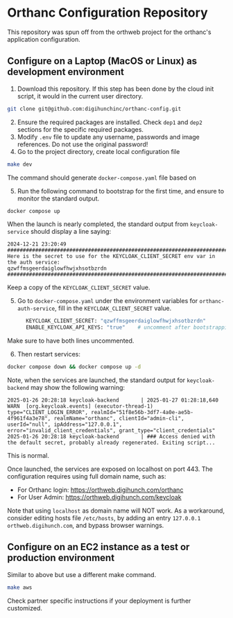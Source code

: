 # Orthanc Configuration Repository
This repository was spun off from the orthweb project for the orthanc's application configuration.

## Configure on a Laptop (MacOS or Linux) as development environment

1. Download this repository. If this step has been done by the cloud init script, it would in the current user directory. 
```sh
git clone git@github.com:digihunchinc/orthanc-config.git
```

2. Ensure the required packages are installed. Check `dep1` and `dep2` sections for the specific required packages. 
3. Modify `.env` file to update any username, passwords and image references. Do not use the original password!
4. Go to the project directory, create local configuration file 

```sh
make dev
```
The command should generate `docker-compose.yaml` file based on 

5. Run the following command to bootstrap for the first time, and ensure to monitor the standard output.

```sh
docker compose up
```

When the launch is nearly completed, the standard output from `keycloak-service` should display a line saying:

```
2024-12-21 23:20:49 ########################################################################################
Here is the secret to use for the KEYCLOAK_CLIENT_SECRET env var in the auth service:
qzwffmsgeerdaiglowfhwjxhsotbzrdn
########################################################################################
```
Keep a copy of the `KEYCLOAK_CLIENT_SECRET` value.

5. Go to `docker-compose.yaml` under the environment variables for `orthanc-auth-service`, fill in the `KEYCLOAK_CLIENT_SECRET` value.
```sh
      KEYCLOAK_CLIENT_SECRET: "qzwffmsgeerdaiglowfhwjxhsotbzrdn"
      ENABLE_KEYCLOAK_API_KEYS: "true"    # uncomment after bootstrapping
```
Make sure to have both lines uncommented.

6. Then restart services:

```sh
docker compose down && docker compose up -d
```
Note, when the services are launched, the standard output for `keycloak-backend` may show the following warning:
```
2025-01-26 20:28:18 keycloak-backend       | 2025-01-27 01:28:18,640 WARN  [org.keycloak.events] (executor-thread-1) type="CLIENT_LOGIN_ERROR", realmId="51f8e56b-3df7-4a0e-ae5b-4f961f4a3e78", realmName="orthanc", clientId="admin-cli", userId="null", ipAddress="127.0.0.1", error="invalid_client_credentials", grant_type="client_credentials"
2025-01-26 20:28:18 keycloak-backend       | ### Access denied with the default secret, probably already regenerated. Exiting script...
```
This is normal.

Once launched, the services are exposed on localhost on port 443. The configuration requires using full domain name, such as:
- For Orthanc login: https://orthweb.digihunch.com/orthanc 
- For User Admin: https://orthweb.digihunch.com/keycloak 

Note that using `localhost` as domain name will NOT work. As a workaround, consider editing hosts file `/etc/hosts`, by adding an entry `127.0.0.1 orthweb.digihunch.com`, and bypass browser warnings.

## Configure on an EC2 instance as a test or production environment
Similar to above but use a different make command.
```sh
make aws
```

Check partner specific instructions if your deployment is further customized.